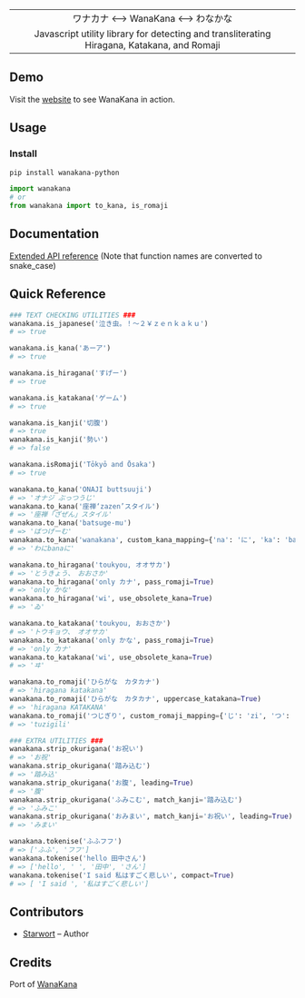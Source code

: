 ||
|:--:|
|ワナカナ \<--> WanaKana \<--> わなかな|
|Javascript utility library for detecting and transliterating Hiragana, Katakana, and Romaji|


## Demo

Visit the [website](http:#www.wanakana.com) to see WanaKana in action.

## Usage

### Install

```bash
pip install wanakana-python
```

```python
import wanakana
# or
from wanakana import to_kana, is_romaji
```

## Documentation

[Extended API reference](http://www.wanakana.com/docs/global.html)
(Note that function names are converted to snake_case)

## Quick Reference

```python
### TEXT CHECKING UTILITIES ###
wanakana.is_japanese('泣き虫。！〜２￥ｚｅｎｋａｋｕ')
# => true

wanakana.is_kana('あーア')
# => true

wanakana.is_hiragana('すげー')
# => true

wanakana.is_katakana('ゲーム')
# => true

wanakana.is_kanji('切腹')
# => true
wanakana.is_kanji('勢い')
# => false

wanakana.isRomaji('Tōkyō and Ōsaka')
# => true

wanakana.to_kana('ONAJI buttsuuji')
# => 'オナジ ぶっつうじ'
wanakana.to_kana('座禅‘zazen’スタイル')
# => '座禅「ざぜん」スタイル'
wanakana.to_kana('batsuge-mu')
# => 'ばつげーむ'
wanakana.to_kana('wanakana', custom_kana_mapping={'na': 'に', 'ka': 'bana' })
# => 'わにbanaに'

wanakana.to_hiragana('toukyou, オオサカ')
# => 'とうきょう、　おおさか'
wanakana.to_hiragana('only カナ', pass_romaji=True)
# => 'only かな'
wanakana.to_hiragana('wi', use_obsolete_kana=True)
# => 'ゐ'

wanakana.to_katakana('toukyou, おおさか')
# => 'トウキョウ、　オオサカ'
wanakana.to_katakana('only かな', pass_romaji=True)
# => 'only カナ'
wanakana.to_katakana('wi', use_obsolete_kana=True)
# => 'ヰ'

wanakana.to_romaji('ひらがな　カタカナ')
# => 'hiragana katakana'
wanakana.to_romaji('ひらがな　カタカナ', uppercase_katakana=True)
# => 'hiragana KATAKANA'
wanakana.to_romaji('つじぎり', custom_romaji_mapping={'じ': 'zi', 'つ': 'tu', 'り': 'li' })
# => 'tuzigili'

### EXTRA UTILITIES ###
wanakana.strip_okurigana('お祝い')
# => 'お祝'
wanakana.strip_okurigana('踏み込む')
# => '踏み込'
wanakana.strip_okurigana('お腹', leading=True)
# => '腹'
wanakana.strip_okurigana('ふみこむ', match_kanji='踏み込む')
# => 'ふみこ'
wanakana.strip_okurigana('おみまい', match_kanji='お祝い', leading=True)
# => 'みまい'

wanakana.tokenise('ふふフフ')
# => ['ふふ', 'フフ']
wanakana.tokenise('hello 田中さん')
# => ['hello', ' ', '田中', 'さん']
wanakana.tokenise('I said 私はすごく悲しい', compact=True)
# => [ 'I said ', '私はすごく悲しい']
```

## Contributors

* [Starwort](https://github.com/starwort) – Author

## Credits

Port of [WanaKana](https://github.com/WaniKani/WanaKana)
